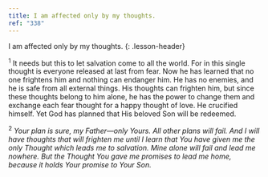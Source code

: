 ```yaml
---
title: I am affected only by my thoughts.
ref: "338"
---
```


I am affected only by my thoughts.
{: .lesson-header}

<sup>1</sup> It needs but this to let salvation come to all the world.
For in this single thought is everyone released at last from fear. Now
he has learned that no one frightens him and nothing can endanger him.
He has no enemies, and he is safe from all external things. His thoughts
can frighten him, but since these thoughts belong to him alone, he has
the power to change them and exchange each fear thought for a happy
thought of love. He crucified himself. Yet God has planned that His
beloved Son will be redeemed.

<sup>2</sup> *Your plan is sure, my Father—only Yours. All other plans
will fail. And I will have thoughts that will frighten me until I learn
that You have given me the only Thought which leads me to salvation.
Mine alone will fail and lead me nowhere. But the Thought You gave me
promises to lead me home, because it holds Your promise to Your Son.*

